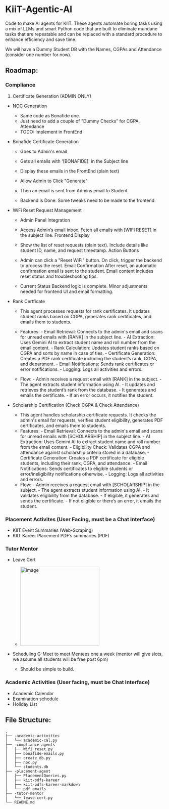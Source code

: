 # KiiT-Agentic-AI

Code to make AI agents for KIIT. These agents automate boring tasks using a mix of LLMs and smart Python code that are built to eliminate mundane tasks that are repeatable and can be replaced with a standard procedure to enhance efficiency and save time. 

We will have a Dummy Student DB with the Names, CGPAs and Attendance (consider one number for now). 

## Roadmap:


### Compliance


1. Certificate Generation (ADMIN ONLY)
  - NOC Generation
    - Same code as Bonafide one.
    - Just need to add a couple of "Dummy Checks" for CGPA, Attendance
    - TODO: Implement in FrontEnd
   
  - Bonafide Certificate Generation
    - Goes to Admin's email
    - Gets all emails with '[BONAFIDE]' in the Subject line
    - Display these emails in the FrontEnd (plain text)
    - Allow Admin to Click "Generate"
    - Then an email is sent from Admins email to Student
   
    - Backend is Done. Some tweaks need to be made to the frontend. 
      
  
- WiFi Reset Request Management
    - Admin Panel Integration

    - Access Admin’s email inbox.
        Fetch all emails with [WIFI RESET] in the subject line.
        Frontend Display

    - Show the list of reset requests (plain text).
        Include details like student ID, name, and request timestamp.
        Action Buttons

    - Admin can click a "Reset WiFi" button.
        On click, trigger the backend to process the reset.
        Email Confirmation
        After reset, an automatic confirmation email is sent to the student.
        Email content includes reset status and troubleshooting tips.
  
    - Current Status
        Backend logic is complete.
        Minor adjustments needed for frontend UI and email formatting.
    
- Rank Certficate
  - This agent processes requests for rank certificates. It updates student ranks based on CGPA, generates rank certificates, and emails them to students.

  - Features:
              - Email Retrieval: Connects to the admin's email and scans for unread emails with [RANK] in the subject line.
              - AI Extraction: Uses Gemini AI to extract student name and roll number from the email content.
              - Rank Calculation: Updates student ranks based on CGPA and sorts by name in case of ties.
              - Certificate Generation: Creates a PDF rank certificate including the student’s rank, CGPA, and department.
              - Email Notifications: Sends rank certificates or error notifications.
              - Logging: Logs all activities and errors.

  - Flow:
              - Admin receives a request email with [RANK] in the subject.
              - The agent extracts student information using AI.
              - It updates and retrieves the student’s rank from the database.
              - It generates and emails the certificate.
              - If an error occurs, it notifies the student.

- Scholarship Certification (Check CGPA & Check Attendance)
  - This agent handles scholarship certificate requests. It checks the admin's email for requests, verifies student eligibility, generates PDF certificates, and emails them to students.
  - Features:
              - Email Retrieval: Connects to the admin's email and scans for unread emails with [SCHOLARSHIP] in the subject line.
              - AI Extraction: Uses Gemini AI to extract student name and roll number from the email content.
              - Eligibility Check: Validates CGPA and attendance against scholarship criteria stored in a database.
              - Certificate Generation: Creates a PDF certificate for eligible students, including their rank, CGPA, and attendance.
              - Email Notifications: Sends certificates to eligible students or error/ineligibility notifications otherwise.
              - Logging: Logs all activities and errors.
  - Flow:
              - Admin receives a request email with [SCHOLARSHIP] in the subject.
              - The agent extracts student information using AI.
              - It validates eligibility from the database.
              - If eligible, it generates and sends the certificate.
              - If not eligible or there’s an error, it emails the student.

### Placement Activites (User Facing, must be a Chat Interface)
- ⁠KIIT Event Summaries (Web-Scraping)
- KIIT Kareer Placement PDF’s summaries (PDF)

### Tutor Mentor
- Leave Cert
  - <img width="250" alt="image" src="https://github.com/user-attachments/assets/0b16848f-530a-42df-91bb-b8a09a153bc2" />

- Scheduling G-Meet to meet Mentees one a week (mentor will give slots, we assume all students will be free post 6pm)
  - Should be simple to build. 

### Academic Activities (User facing, must be Chat Interface)
- Academic Calendar 
- Examination schedule
- Holiday List




## File Structure:

```
.
├── -academic-activities
│   └── academic-cal.py
├── -compliance-agents
│   ├── Wifi_reset.py
│   ├── bonafide-emails.py
│   ├── create_db.py
│   ├── noc.py
│   └── students.db
├── -placement-agent
│   ├── PlacementQueries.py
│   ├── kiit-pdfs-kareer
│   ├── kiit-pdfs-kareer-markdown
│   └── pdf_emails
├── -tutor-mentor
│   └── leave-cert.py
└── README.md
```
